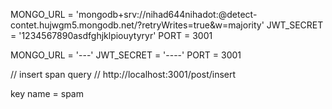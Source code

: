 MONGO_URL = 'mongodb+srv://nihad644nihadot:<password>@detect-contet.hujwgm5.mongodb.net/?retryWrites=true&w=majority'
JWT_SECRET = '1234567890asdfghjklpiouytyryr'
PORT = 3001


MONGO_URL = '---'
JWT_SECRET = '----'
PORT = 3001 

// insert span query
// http://localhost:3001/post/insert

key name = spam



